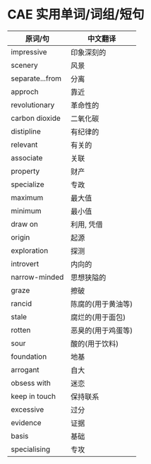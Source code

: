 # CAE 实用单词/词组/短句

原词/句 | 中文翻译
--- | ---
impressive | 印象深刻的
scenery | 风景
separate...from | 分离
approch | 靠近
revolutionary | 革命性的
carbon dioxide | 二氧化碳
distipline | 有纪律的
relevant | 有关的
associate | 关联
property | 财产
specialize | 专政
maximum | 最大值
minimum | 最小值
draw on | 利用, 凭借
origin | 起源
exploration | 探测
introvert | 内向的
narrow-minded | 思想狭隘的
graze | 擦破
rancid | 陈腐的(用于黄油等)
stale | 腐烂的(用于面包)
rotten | 恶臭的(用于鸡蛋等)
sour | 酸的(用于饮料)
foundation | 地基
arrogant | 自大
obsess with | 迷恋
keep in touch | 保持联系
excessive | 过分
evidence | 证据
basis | 基础
specialising | 专攻